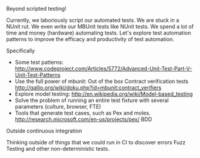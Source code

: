 Beyond scripted testing!

Currently, we laboriously script our automated tests. We are stuck in a NUnit rut. We even write our MBUnit tests like NUnit tests. We spend a lot of time and money (hardware) automating tests. Let's explore test automation patterns to improve the efficacy and productivity of test automation.

Specifically
* Some test patterns: http://www.codeproject.com/Articles/5772/Advanced-Unit-Test-Part-V-Unit-Test-Patterns
*  Use the full power of mbunit: Out of the box Contract verification tests http://gallio.org/wiki/doku.php?id=mbunit:contract_verifiers
* Explore model testing: http://en.wikipedia.org/wiki/Model-based_testing
* Solve the problem of running an entire test fixture with several parameters (culture, browser, FTE)
* Tools that generate test cases, such as Pex and moles. http://research.microsoft.com/en-us/projects/pex/
BDD

Outside continuous integration

Thinking outside of things that we could run in CI to discover errors
 Fuzz Testing and other non-deterministic tests.
